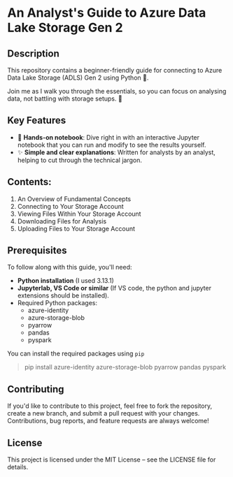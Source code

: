 # An Analyst's Guide to Azure Data Lake Storage Gen 2
## Description
This repository contains a beginner-friendly guide for connecting to Azure Data Lake Storage (ADLS) Gen 2 using Python 🐍.

Join me as I walk you through the essentials, so you can focus on analysing data, not battling with storage setups. 🚀

## Key Features
- :muscle: **Hands-on notebook**: Dive right in with an interactive Jupyter notebook that you can run and modify to see the results yourself.
- :sparkles: **Simple and clear explanations**: Written for analysts by an analyst, helping to cut through the technical jargon.

## Contents:

1. An Overview of Fundamental Concepts
2. Connecting to Your Storage Account
3. Viewing Files Within Your Storage Account
4. Downloading Files for Analysis
5. Uploading Files to Your Storage Account

## Prerequisites
To follow along with this guide, you'll need:
- **Python installation** (I used 3.13.1)
- **Jupyterlab, VS Code or similar**  (If VS code, the python and jupyter extensions should be installed).
- Required Python packages:
  - azure-identity
  - azure-storage-blob
  - pyarrow
  - pandas
  - pyspark

You can install the required packages using `pip` 
> pip install azure-identity azure-storage-blob pyarrow pandas pyspark

## Contributing
If you'd like to contribute to this project, feel free to fork the repository, create a new branch, and submit a pull request with your changes. Contributions, bug reports, and feature requests are always welcome!

## License
This project is licensed under the MIT License – see the LICENSE file for details.

